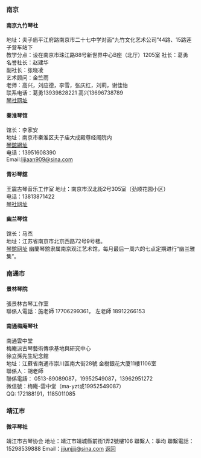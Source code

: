 ### 南京
#### 南京九竹琴社  
地址：夫子庙平江府路南京市二十七中学对面“九竹文化艺术公司”44路、15路莲子营车站下  
教学分点：设在南京市珠江路88号新世界中心B座（北厅）1205室
社长：葛勇  
名誉社长：赵建华  
副社长：张晓凌  
艺术顾问：金竺雨  
老师：高兴，刘应德，李雪，张庆红，刘莉，谢佳怡  
联系电话：葛勇13939828221 高兴13696738789  
[琴社网址](http://user.xici.net/b913563/board.asp)  

#### 秦淮琴馆
馆长：李家安  
地址：南京市秦淮区夫子庙大成殿尊经阁院内  
[琴舘網址](http://www.xici.net/b370277/board.asp)  
电话：13951608390  
Email:lijiaan909@sina.com


#### 青衫琴舘
王震古琴音乐工作室
地址：南京市汉北街2号305室（劲顺花园小区）  
电话：13813871422  
[琴社网址](http://www.xici.net/b619598/board.asp)


#### 幽兰琴馆
馆长：马杰  
地址：江苏省南京市北京西路72号9号楼。  
[琴舘网址](http://www.xici.net/b883286/board.asp)
幽蘭琴舘隶属南京观江艺术馆，每月最后一周六的七点定期进行“幽兰雅集”。  



### 南通市

#### 景林琴院
張景林古琴工作室  
聯係人電話：施老師 17706299361， 左老師 18912266153


#### 南通梅庵琴社
南通雲中堂  
梅庵派古琴藝術傳承基地與研究中心  
徐立孫先生紀念館  
地址：江蘇省南通市崇川區南大街28號 金樹銀花大廈11樓1106室  
聯係人：胡老師  
聯係電話： 0513-89089087，19952549087，13962951272  
微信號：梅庵-雲中堂（ma-yzt或19952549087）  
QQ: 172188191，1185011085  


### 靖江市

#### 微平琴社
靖江市古琴协会
地址：靖江市靖城縣前街1弄2號樓106
聯繫人：季均
聯繫電話：15298539888
Email：jijunjjjj@sina.com
[返回](China.md)

